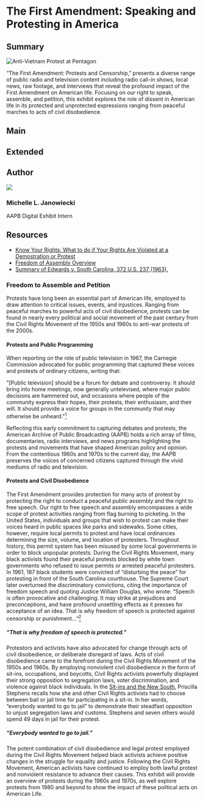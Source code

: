 # The First Amendment: Speaking and Protesting in America

## Summary

![Anti-Vietnam Protest at Pentagon](https://s3.amazonaws.com/americanarchive.org/exhibits/First_Amendment_Cover.jpg "Anti-Vietnam Protest at Pentagon")

“The First Amendment: Protests and Censorship,” presents a diverse range of public radio and television content including radio call-in shows, local news, raw footage, and interviews that reveal the profound impact of the First Amendment on American life. Focusing on our right to speak, assemble, and petition, this exhibit explores the role of dissent in American life in its protected and unprotected expressions ranging from peaceful marches to acts of civil disobedience. 

##  Main

## Extended

## Author

<img class="img-circle pull-left" src="https://s3.amazonaws.com/americanarchive.org/staff/Staff_Janowiecki.jpg"/>

### Michelle L. Janowiecki
AAPB Digital Exhibit Intern


## Resources

- [Know Your Rights: What to do if Your Rights Are Violated at a Demostration or Protest](https://www.aclu.org/know-your-rights/what-do-if-your-rights-are-violated-demonstration-or-protest)
- [Freedom of Assembly Overview](http://www.newseuminstitute.org/first-amendment-center/topics/freedom-of-assembly/freedom-of-assembly-overview/)
- [Summary of Edwards v. South Carolina, 372 U.S. 237 (1963).](https://www.oyez.org/cases/1962/86)


### Freedom to Assemble and Petition

Protests have long been an essential part of American life, employed to draw attention to critical issues, events, and injustices. Ranging from peaceful marches to powerful acts of civil disobedience, protests can be found in nearly every political and social movement of the past century from the Civil Rights Movement of the 1950s and 1960s to anti-war protests of the 2000s.


#### Protests and Public Programming


When reporting on the role of public television in 1967, the Carnegie Commission advocated for public programming that captured these voices and protests of ordinary citizens, writing that:


"[Public television] should be a forum for debate and controversy. It should bring into home meetings, now generally untelevised, where major public decisions are hammered out, and occasions where people of the community express their hopes, their protests, their enthusiasm, and their will. It should provide a voice for groups in the community that may otherwise be unheard."[<sup>1</sup>](/exhibits/first-amendment/notes#1)


Reflecting this early commitment to capturing debates and protests, the American Archive of Public Broadcasting (AAPB) holds a rich array of films, documentaries, radio interviews, and news programs highlighting the protests and movements that have shaped American policy and opinion. From the contentious 1960s and 1970s to the current day, the AAPB preserves the voices of concerned citizens captured through the vivid mediums of radio and television.

#### Protests and Civil Disobedience 


The First Amendment provides protection for many acts of protest by protecting the right to conduct a peaceful public assembly and the right to free speech. Our right to free speech and assembly emcompasses a wide scope of protest activities ranging from flag burning to picketing. In the United States, individuals and groups that wish to protest can make their voices heard in public spaces like parks and sidewalks. Some cities, however, require local permits to protest and have local ordinances determining the size, volume, and location of protesters. Throughout history, this permit system has been misused by some local governments in order to block unpopular protests. During the Civil Rights Movement, many black activists found their peaceful protests blocked by white town governments who refused to issue permits or arrested peaceful protesters. In 1961, 187 black students were convicted of “disturbing the peace” for protesting in front of the South Carolina courthouse. The Supreme Court later overturned the discriminatory convictions, citing the importance of freedom speech and quoting Justice William Douglas, who wrote: “Speech is often provocative and challenging. It may strike at prejudices and preconceptions, and have profound unsettling effects as it presses for acceptance of an idea. That is why freedom of speech is protected against censorship or punishment...”[<sup>2</sup>](/exhibits/first-amendment/notes#2) 
	
##### “That is why freedom of speech is protected.” 


Protestors and activists have also advocated for change through acts of civil disobedience, or deliberate disregard of laws. Acts of civil disobedience came to the forefront during the Civil Rights Movement of the 1950s and 1960s. By employing nonviolent civil disobedience in the form of sit-ins, occupations, and boycotts, Civil Rights activists powerfully displayed their strong opposition to segregation laws, voter discrimination, and violence against black individuals. In the <a href="/catalog/cpb-aacip/28-br8mc8rr6z">Sit-ins and the New South</a>, Priscilla Stephens recalls how she and other Civil Rights activists had to choose between bail or jail time for participating in a sit-in. In her words, “everybody wanted to go to jail” to demonstrate their steadfast opposition to unjust segregation laws and customs. Stephens and seven others would spend 49 days in jail for their protest. 


##### “Everybody wanted to go to jail.” 


The potent combination of civil disobedience and legal protest employed during the Civil Rights Movement helped black activists achieve positive changes in the struggle for equality and justice. Following the Civil Rights Movement, American activists have continued to employ both lawful protest and nonviolent resistance to advance their causes. This exhibit will provide an overview of protests during the 1960s and 1970s, as well explore protests from 1980 and beyond to show the impact of these political acts on American Life. 

